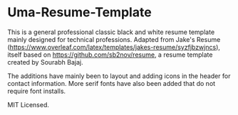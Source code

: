 # Uma-Resume-Template

This is a general professional classic black and white resume template mainly designed for technical professions. Adapted from Jake's Resume (https://www.overleaf.com/latex/templates/jakes-resume/syzfjbzwjncs),
itself based on https://github.com/sb2nov/resume, a resume template created by Sourabh Bajaj.

The additions have mainly been to layout and adding icons in the header for contact information. More serif fonts have also been added that do not require font installs.

MIT Licensed.
